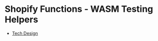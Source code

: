 # Shopify Functions - WASM Testing Helpers

- [Tech Design](https://docs.google.com/document/d/1nmJge_seHPgJlzYgux6S90NEVPcYgn9uqimx9AXP_m8/edit?tab=t.0#heading=h.9zotah988fq7)

